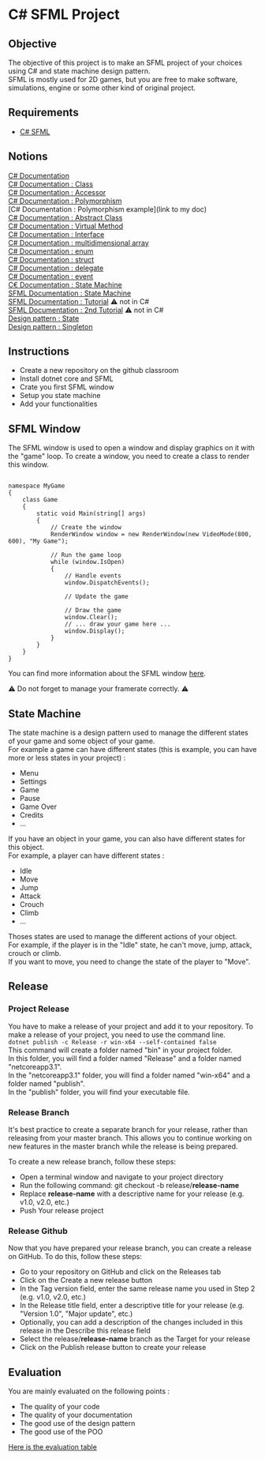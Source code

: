 # C# SFML Project

## Objective   
The objective of this project is to make an SFML project of your choices using C# and state machine design pattern.  
SFML is mostly used for 2D games, but you are free to make software, simulations, engine or some other kind of original project.

## Requirements  
* [C# SFML](link)

## Notions  
[C# Documentation](https://www.w3schools.com/cs/index.php)  
[C# Documentation : Class](https://www.tutorialsteacher.com/csharp/csharp-class)  
[C# Documentation : Accessor](https://bpesquet.developpez.com/tutoriels/csharp/programmation-orientee-objet-csharp/?page=principaux-concepts-objets)  
[C# Documentation : Polymorphism](https://blog.alphorm.com/le-polymorphisme-dans-loriente-objet/)  
[C# Documentation : Polymorphism example](link to my doc)  
[C# Documentation : Abstract Class](https://waytolearnx.com/2019/09/classe-abstraite-en-csharp.html)  
[C# Documentation : Virtual Method](https://www.web-dev-qa-db-fra.com/fr/c%23/quelles-sont-les-methodes-virtuelles/957784952/)  
[C# Documentation : Interface](https://www.tutorialsteacher.com/csharp/csharp-interface)  
[C# Documentation : multidimensional array](https://learn.microsoft.com/fr-fr/dotnet/csharp/programming-guide/arrays/multidimensional-arrays)  
[C# Documentation : enum](https://www.tutorialsteacher.com/csharp/csharp-enum)  
[C# Documentation : struct](https://www.tutorialsteacher.com/csharp/csharp-struct)  
[C# Documentation : delegate](https://www.tutorialsteacher.com/csharp/csharp-delegates)  
[C# Documentation : event](https://www.tutorialsteacher.com/csharp/csharp-event)  
[C€ Documentation : State Machine](https://r0d.developpez.com/articles/dp-state-fr/)  
[SFML Documentation : State Machine](https://www.binpress.com/creating-city-building-game-with-sfml-state-manager/)  
[SFML Documentation : Tutorial](https://www.sfml-dev.org/tutorials/2.5/index-fr.php) ⚠️ not in C#  
[SFML Documentation : 2nd Tutorial](http://sdz.tdct.org/sdz/creez-des-applications-2d-avec-sfml.html) ⚠️ not in C#  
[Design pattern : State](https://refactoring.guru/design-patterns/state)  
[Design pattern : Singleton](https://fr.wikipedia.org/wiki/Singleton_(patron_de_conception))  

## Instructions
* Create a new repository on the github classroom
* Install dotnet core and SFML
* Crate you first SFML window
* Setup you state machine
* Add your functionalities

## SFML Window
The SFML window is used to open a window and display graphics on it with the "game" loop.
To create a window, you need to create a class to render this window.
```using SFML.Window;

namespace MyGame
{
    class Game
    {
        static void Main(string[] args)
        {
            // Create the window
            RenderWindow window = new RenderWindow(new VideoMode(800, 600), "My Game");

            // Run the game loop
            while (window.IsOpen)
            {
                // Handle events
                window.DispatchEvents();

                // Update the game

                // Draw the game
                window.Clear();
                // ... draw your game here ...
                window.Display();
            }
        }
    }
}
```  
You can find more information about the SFML window [here](https://www.sfml-dev.org/tutorials/2.5/window-window.php).  

⚠️ Do not forget to manage your framerate correctly. ⚠️

## State Machine
The state machine is a design pattern used to manage the different states of your game and some object of your game.  
For example a game can have different states (this is example, you can have more or less states in your project) :
* Menu
* Settings
* Game
* Pause
* Game Over
* Credits
* ...

If you have an object in your game, you can also have different states for this object.  
For example, a player can have different states :
* Idle
* Move
* Jump
* Attack
* Crouch
* Climb
* ...

Thoses states are used to manage the different actions of your object.  
For example, if the player is in the "Idle" state, he can't move, jump, attack, crouch or climb.  
If you want to move, you need to change the state of the player to "Move".  

## Release

### Project Release
You have to make a release of your project and add it to your repository.
To make a release of your project, you need to use the command line.  
```dotnet publish -c Release -r win-x64 --self-contained false```  
This command will create a folder named "bin" in your project folder.  
In this folder, you will find a folder named "Release" and a folder named "netcoreapp3.1".  
In the "netcoreapp3.1" folder, you will find a folder named "win-x64" and a folder named "publish".  
In the "publish" folder, you will find your executable file.

### Release Branch
It's best practice to create a separate branch for your release, rather than releasing from your master branch. This allows you to continue working on new features in the master branch while the release is being prepared.

To create a new release branch, follow these steps:

* Open a terminal window and navigate to your project directory
* Run the following command: git checkout -b release/**release-name**
* Replace **release-name** with a descriptive name for your release (e.g. v1.0, v2.0, etc.)  
* Push Your release project

### Release Github
Now that you have prepared your release branch, you can create a release on GitHub. To do this, follow these steps:

* Go to your repository on GitHub and click on the Releases tab
* Click on the Create a new release button
* In the Tag version field, enter the same release name you used in Step 2 (e.g. v1.0, v2.0, etc.)
* In the Release title field, enter a descriptive title for your release (e.g. "Version 1.0", "Major update", etc.)
* Optionally, you can add a description of the changes included in this release in the Describe this release field
* Select the release/**release-name** branch as the Target for your release
* Click on the Publish release button to create your release

## Evaluation
You are mainly evaluated on the following points :
* The quality of your code
* The quality of your documentation
* The good use of the design pattern
* The good use of the POO

[Here is the evaluation table]()







